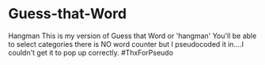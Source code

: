 # Guess-that-Word
Hangman
This is my version of Guess that Word or 'hangman' 
You'll be able to select categories 
there is NO word counter but I pseudocoded it in....I couldn't get it to pop up correctly. #ThxForPseudo
